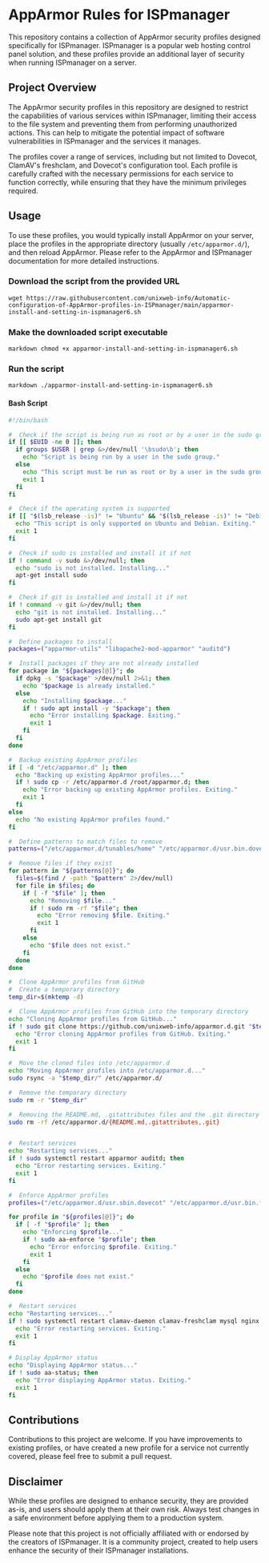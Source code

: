 # AppArmor Rules for ISPmanager

This repository contains a collection of AppArmor security profiles designed specifically for ISPmanager. ISPmanager is a popular web hosting control panel solution, and these profiles provide an additional layer of security when running ISPmanager on a server.

## Project Overview

The AppArmor security profiles in this repository are designed to restrict the capabilities of various services within ISPmanager, limiting their access to the file system and preventing them from performing unauthorized actions. This can help to mitigate the potential impact of software vulnerabilities in ISPmanager and the services it manages.

The profiles cover a range of services, including but not limited to Dovecot, ClamAV's freshclam, and Dovecot's configuration tool. Each profile is carefully crafted with the necessary permissions for each service to function correctly, while ensuring that they have the minimum privileges required.

## Usage

To use these profiles, you would typically install AppArmor on your server, place the profiles in the appropriate directory (usually `/etc/apparmor.d/`), and then reload AppArmor. Please refer to the AppArmor and ISPmanager documentation for more detailed instructions.

### Download the script from the provided URL
`wget https://raw.githubusercontent.com/unixweb-info/Automatic-configuration-of-AppArmor-profiles-in-ISPmanager/main/apparmor-install-and-setting-in-ispmanager6.sh`

### Make the downloaded script executable
`markdown chmod +x apparmor-install-and-setting-in-ispmanager6.sh`
### Run the script
`markdown ./apparmor-install-and-setting-in-ispmanager6.sh`
#### Bash Script
```bash
#!/bin/bash

#  Check if the script is being run as root or by a user in the sudo group
if [[ $EUID -ne 0 ]]; then
  if groups $USER | grep &>/dev/null '\bsudo\b'; then
    echo "Script is being run by a user in the sudo group."
  else
    echo "This script must be run as root or by a user in the sudo group. Exiting."
    exit 1
  fi
fi

#  Check if the operating system is supported
if [[ "$(lsb_release -is)" != "Ubuntu" && "$(lsb_release -is)" != "Debian" ]]; then
  echo "This script is only supported on Ubuntu and Debian. Exiting."
  exit 1
fi

#  Check if sudo is installed and install it if not
if ! command -v sudo &>/dev/null; then
  echo "sudo is not installed. Installing..."
  apt-get install sudo
fi

#  Check if git is installed and install it if not
if ! command -v git &>/dev/null; then
  echo "git is not installed. Installing..."
  sudo apt-get install git
fi

#  Define packages to install
packages=("apparmor-utils" "libapache2-mod-apparmor" "auditd")

#  Install packages if they are not already installed
for package in "${packages[@]}"; do
  if dpkg -s "$package" >/dev/null 2>&1; then
    echo "$package is already installed."
  else
    echo "Installing $package..."
    if ! sudo apt install -y "$package"; then
      echo "Error installing $package. Exiting."
      exit 1
    fi
  fi
done

#  Backup existing AppArmor profiles
if [ -d "/etc/apparmor.d" ]; then
  echo "Backing up existing AppArmor profiles..."
  if ! sudo cp -r /etc/apparmor.d /root/apparmor.d; then
    echo "Error backing up existing AppArmor profiles. Exiting."
    exit 1
  fi
else
  echo "No existing AppArmor profiles found."
fi

#  Define patterns to match files to remove
patterns=("/etc/apparmor.d/tunables/home" "/etc/apparmor.d/usr.bin.doveconf" "/etc/apparmor.d/usr.bin.freshclam" "/etc/apparmor.d/usr.lib.dovecot.*" "/etc/apparmor.d/usr.sbin.apache2" "/etc/apparmor.d/usr.sbin.apache2.dpkg-dist" "/etc/apparmor.d/usr.sbin.clamd" "/etc/apparmor.d/usr.sbin.dovecot" "/etc/apparmor.d/usr.sbin.exim4" "/etc/apparmor.d/usr.sbin.mysqld" "/etc/apparmor.d/usr.sbin.nginx" "/etc/apparmor.d/usr.sbin.php-fpm8.1" "/etc/apparmor.d/usr.sbin.proftpd")

#  Remove files if they exist
for pattern in "${patterns[@]}"; do
  files=$(find / -path "$pattern" 2>/dev/null)
  for file in $files; do
    if [ -f "$file" ]; then
      echo "Removing $file..."
      if ! sudo rm -rf "$file"; then
        echo "Error removing $file. Exiting."
        exit 1
      fi
    else
      echo "$file does not exist."
    fi
  done
done

#  Clone AppArmor profiles from GitHub
#  Create a temporary directory
temp_dir=$(mktemp -d)

#  Clone AppArmor profiles from GitHub into the temporary directory
echo "Cloning AppArmor profiles from GitHub..."
if ! sudo git clone https://github.com/unixweb-info/apparmor.d.git "$temp_dir"; then
  echo "Error cloning AppArmor profiles from GitHub. Exiting."
  exit 1
fi

#  Move the cloned files into /etc/apparmor.d
echo "Moving AppArmor profiles into /etc/apparmor.d..."
sudo rsync -a "$temp_dir/" /etc/apparmor.d/

#  Remove the temporary directory
sudo rm -r "$temp_dir"

#  Removing the README.md, .gitattributes files and the .git directory from the /etc/apparmor.d folder.
sudo rm -rf /etc/apparmor.d/{README.md,.gitattributes,.git} 


#  Restart services
echo "Restarting services..."
if ! sudo systemctl restart apparmor auditd; then
  echo "Error restarting services. Exiting."
  exit 1
fi

#  Enforce AppArmor profiles
profiles=("/etc/apparmor.d/usr.sbin.dovecot" "/etc/apparmor.d/usr.bin.freshclam" "/etc/apparmor.d/usr.sbin.clamd" "/etc/apparmor.d/usr.sbin.exim4" "/etc/apparmor.d/usr.sbin.apache2" "/etc/apparmor.d/usr.sbin.mysqld" "/etc/apparmor.d/usr.sbin.nginx" "/etc/apparmor.d/usr.sbin.php-fpm8.1" "/etc/apparmor.d/usr.sbin.proftpd")

for profile in "${profiles[@]}"; do
  if [ -f "$profile" ]; then
    echo "Enforcing $profile..."
    if ! sudo aa-enforce "$profile"; then
      echo "Error enforcing $profile. Exiting."
      exit 1
    fi
  else
    echo "$profile does not exist."
  fi
done

#  Restart services
echo "Restarting services..."
if ! sudo systemctl restart clamav-daemon clamav-freshclam mysql nginx dovecot proftpd php8.1-fpm apache2; then
  echo "Error restarting services. Exiting."
  exit 1
fi

# Display AppArmor status
echo "Displaying AppArmor status..."
if ! sudo aa-status; then
  echo "Error displaying AppArmor status. Exiting."
  exit 1
fi
```
## Contributions

Contributions to this project are welcome. If you have improvements to existing profiles, or have created a new profile for a service not currently covered, please feel free to submit a pull request.

## Disclaimer

While these profiles are designed to enhance security, they are provided as-is, and users should apply them at their own risk. Always test changes in a safe environment before applying them to a production system.

Please note that this project is not officially affiliated with or endorsed by the creators of ISPmanager. It is a community project, created to help users enhance the security of their ISPmanager installations.
